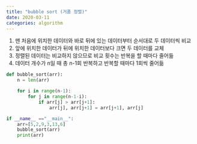 ```yaml
---
title: "bubble sort (거품 정렬)"
date: 2020-03-11
categories: algorithm
---
```



1. 맨 처음에 위치한 데이터와 바로 뒤에 있는 데이터부터 순서대로 두 데이터씩 비교
2. 앞에 위치한 데이터가 뒤에 위치한 데이터보다 크면 두 데이터를 교체
3. 정렬된 데이터는 비교하지 않으므로 비교 횟수는 반복을 할 때마다 줄어듦
4. 데이터 개수가 n일 때 총 n-1회 반복하고 반복할 때마다 1회씩 줄어듦

```python
def bubble_sort(arr):
    n = len(arr)

    for i in range(n-1):
        for j in range(n-1-i):
            if arr[j] > arr[j+1]:
                arr[j], arr[j+1] = arr[j+1], arr[j]

if __name__ =="__main__":
    arr=[5,2,9,3,13,6]
    bubble_sort(arr)
    print(arr)
```
